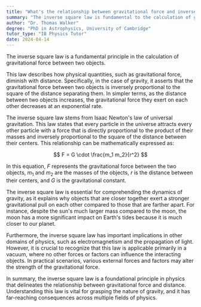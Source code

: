 ```yaml
---
title: "What's the relationship between gravitational force and inverse square law?"
summary: "The inverse square law is fundamental to the calculation of gravitational force between two objects."
author: "Dr. Thomas Walker"
degree: "PhD in Astrophysics, University of Cambridge"
tutor_type: "IB Physics Tutor"
date: 2024-04-14
---
```


The inverse square law is a fundamental principle in the calculation of gravitational force between two objects.

This law describes how physical quantities, such as gravitational force, diminish with distance. Specifically, in the case of gravity, it asserts that the gravitational force between two objects is inversely proportional to the square of the distance separating them. In simpler terms, as the distance between two objects increases, the gravitational force they exert on each other decreases at an exponential rate.

The inverse square law stems from Isaac Newton's law of universal gravitation. This law states that every particle in the universe attracts every other particle with a force that is directly proportional to the product of their masses and inversely proportional to the square of the distance between their centers. This relationship can be mathematically expressed as:

$$
F = G \cdot \frac{m_1 m_2}{r^2}
$$

In this equation, $F$ represents the gravitational force between the two objects, $m_1$ and $m_2$ are the masses of the objects, $r$ is the distance between their centers, and $G$ is the gravitational constant.

The inverse square law is essential for comprehending the dynamics of gravity, as it explains why objects that are closer together exert a stronger gravitational pull on each other compared to those that are farther apart. For instance, despite the sun's much larger mass compared to the moon, the moon has a more significant impact on Earth's tides because it is much closer to our planet.

Furthermore, the inverse square law has important implications in other domains of physics, such as electromagnetism and the propagation of light. However, it is crucial to recognize that this law is applicable primarily in a vacuum, where no other forces or factors can influence the interacting objects. In practical scenarios, various external forces and factors may alter the strength of the gravitational force.

In summary, the inverse square law is a foundational principle in physics that delineates the relationship between gravitational force and distance. Understanding this law is vital for grasping the nature of gravity, and it has far-reaching consequences across multiple fields of physics.
    